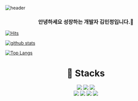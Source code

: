 
![header](https://capsule-render.vercel.app/api?type=waving&color=auto&height=300&section=header&text=mingsound&fontSize=90&animation=fadeIn)

<div align=center> 
  <h3>안녕하세요 성장하는 개발자 김민정입니다.👋</h3>
</div>

[![Hits](https://hits.seeyoufarm.com/api/count/incr/badge.svg?url=https%3A%2F%2Fgithub.com%2Fmingsound21%2Fhit-counter&count_bg=%2365B2F7&title_bg=%23555555&icon=&icon_color=%23E7E7E7&title=hits&edge_flat=false)](https://hits.seeyoufarm.com)

[![github stats](https://github-readme-stats.vercel.app/api?username=mingsound21&show_icons=true&hide_border=true)](https://github.com/mingsound21)
  
[![Top Langs](https://github-readme-stats.vercel.app/api/top-langs/?username=mingsound21&layout=compact)](https://github.com/mingsound21)  

<div align=center> 
  
 # 💫 Stacks

<img src="https://img.shields.io/badge/html5-E34F26?style=for-the-badge&logo=html5&logoColor=white"> 
<img src="https://img.shields.io/badge/css-1572B6?style=for-the-badge&logo=css3&logoColor=white"> 
<img src="https://img.shields.io/badge/javascript-F7DF1E?style=for-the-badge&logo=javascript&logoColor=black">
</br>
<img src="https://img.shields.io/badge/python-3776AB?style=for-the-badge&logo=python&logoColor=white"> 
<img src="https://img.shields.io/badge/c++-00599C?style=for-the-badge&logo=c%2B%2B&logoColor=white">
<img src="https://img.shields.io/badge/c-A8B9CC?style=for-the-badge&logo=c&logoColor=white">
<img src="https://img.shields.io/badge/java-007396?style=for-the-badge&logo=java&logoColor=white">
</div>
